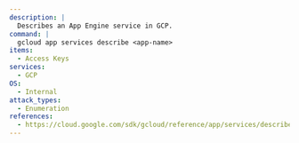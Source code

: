 ```yaml
---
description: |
  Describes an App Engine service in GCP.
command: |
  gcloud app services describe <app-name>
items:
  - Access Keys
services:
  - GCP
OS:
  - Internal
attack_types:
  - Enumeration
references:
  - https://cloud.google.com/sdk/gcloud/reference/app/services/describe
---
```

